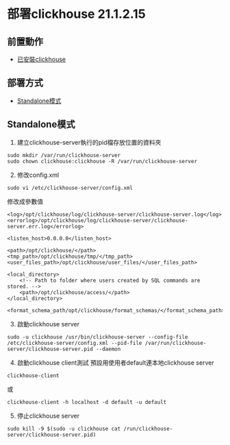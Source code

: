 # 部署clickhouse 21.1.2.15
## 前置動作
- [已安裝clickhouse](cliclhouse_install.md)

## 部署方式
  - [Standalone模式](#standalone模式)

## Standalone模式
1. 建立clickhouse-server執行的pid檔存放位置的資料夾
```
sudo mkdir /var/run/clickhouse-server
sudo chown clickhouse:clickhouse -R /var/run/clickhouse-server
```
2. 修改config.xml
```
sudo vi /etc/clickhouse-server/config.xml
```
修改成參數值
```
<log>/opt/clickhouse/log/clickhouse-server/clickhouse-server.log</log>
<errorlog>/opt/clickhouse/log/clickhouse-server/clickhouse-server.err.log</errorlog>

<listen_host>0.0.0.0</listen_host>

<path>/opt/clickhouse/</path>
<tmp_path>/opt/clickhouse/tmp/</tmp_path>
<user_files_path>/opt/clickhouse/user_files/</user_files_path>

<local_directory>
    <!-- Path to folder where users created by SQL commands are stored. -->
    <path>/opt/clickhouse/access/</path>
</local_directory>

<format_schema_path/opt/clickhouse/format_schemas/</format_schema_path>
```
3. 啟動clickhouse server
```
sudo -u clickhouse /usr/bin/clickhouse-server --config-file /etc/clickhouse-server/config.xml --pid-file /var/run/clickhouse-server/clickhouse-server.pid --daemon
```
4. 啟動clickhouse client測試
預設用使用者default連本地clickhouse server
```
clickhouse-client
```
或
```
clickhouse-client -h localhost -d default -u default
```
5. 停止clickhouse server
```
sudo kill -9 $(sudo -u clickhouse cat /run/clickhouse-server/clickhouse-server.pid)
```